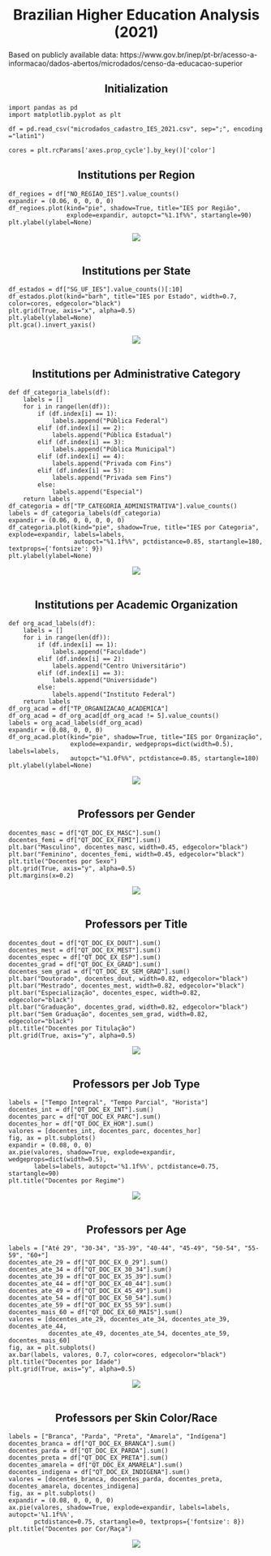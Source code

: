 <h1 align="center">Brazilian Higher Education Analysis (2021)</h1>
<p>Based on publicly available data: https://www.gov.br/inep/pt-br/acesso-a-informacao/dados-abertos/microdados/censo-da-educacao-superior</p>

<h2 align="center">Initialization</h2>

```
import pandas as pd
import matplotlib.pyplot as plt

df = pd.read_csv("microdados_cadastro_IES_2021.csv", sep=";", encoding ="latin1")

cores = plt.rcParams['axes.prop_cycle'].by_key()['color']
```
<h2 align="center">Institutions per Region</h2>

```
df_regioes = df["NO_REGIAO_IES"].value_counts()
expandir = (0.06, 0, 0, 0, 0)
df_regioes.plot(kind="pie", shadow=True, title="IES por Região",
                explode=expandir, autopct="%1.1f%%", startangle=90)
plt.ylabel(ylabel=None)
```
<div align="center">
  <img src="Images/IES_Regiao.png">
</div>
<br>

<h2 align="center">Institutions per State</h2>

```
df_estados = df["SG_UF_IES"].value_counts()[:10]
df_estados.plot(kind="barh", title="IES por Estado", width=0.7, color=cores, edgecolor="black")
plt.grid(True, axis="x", alpha=0.5)
plt.ylabel(ylabel=None)
plt.gca().invert_yaxis()
```
<div align="center">
  <img src="Images/IES_Estado.png">
</div>
<br>

<h2 align="center">Institutions per Administrative Category</h2>

```
def df_categoria_labels(df):
    labels = []
    for i in range(len(df)):
        if (df.index[i] == 1):
            labels.append("Pública Federal")
        elif (df.index[i] == 2):
            labels.append("Pública Estadual")
        elif (df.index[i] == 3):
            labels.append("Pública Municipal")
        elif (df.index[i] == 4):
            labels.append("Privada com Fins")
        elif (df.index[i] == 5):
            labels.append("Privada sem Fins")
        else:
            labels.append("Especial")
    return labels
df_categoria = df["TP_CATEGORIA_ADMINISTRATIVA"].value_counts()
labels = df_categoria_labels(df_categoria)
expandir = (0.06, 0, 0, 0, 0, 0)
df_categoria.plot(kind="pie", shadow=True, title="IES por Categoria", explode=expandir, labels=labels,
                  autopct="%1.1f%%", pctdistance=0.85, startangle=180, textprops={'fontsize': 9})
plt.ylabel(ylabel=None)
```
<div align="center">
  <img src="Images/IES_Categoria.png">
</div>
<br>

<h2 align="center">Institutions per Academic Organization</h2>

```
def org_acad_labels(df):
    labels = []
    for i in range(len(df)):
        if (df.index[i] == 1):
            labels.append("Faculdade")
        elif (df.index[i] == 2):
            labels.append("Centro Universitário")
        elif (df.index[i] == 3):
            labels.append("Universidade")
        else:
            labels.append("Instituto Federal")
    return labels
df_org_acad = df["TP_ORGANIZACAO_ACADEMICA"]
df_org_acad = df_org_acad[df_org_acad != 5].value_counts()
labels = org_acad_labels(df_org_acad)
expandir = (0.08, 0, 0, 0)
df_org_acad.plot(kind="pie", shadow=True, title="IES por Organização",
                 explode=expandir, wedgeprops=dict(width=0.5), labels=labels,
                 autopct="%1.0f%%", pctdistance=0.85, startangle=180)
plt.ylabel(ylabel=None)
```
<div align="center">
  <img src="Images/IES_Organizacao.png">
</div>
<br>

<h2 align="center">Professors per Gender</h2>

```
docentes_masc = df["QT_DOC_EX_MASC"].sum()
docentes_femi = df["QT_DOC_EX_FEMI"].sum()
plt.bar("Masculino", docentes_masc, width=0.45, edgecolor="black")
plt.bar("Feminino", docentes_femi, width=0.45, edgecolor="black")
plt.title("Docentes por Sexo")
plt.grid(True, axis="y", alpha=0.5)
plt.margins(x=0.2)
```
<div align="center">
  <img src="Images/Docentes_Sexo.png">
</div>
<br>

<h2 align="center">Professors per Title</h2>

```
docentes_dout = df["QT_DOC_EX_DOUT"].sum()
docentes_mest = df["QT_DOC_EX_MEST"].sum()
docentes_espec = df["QT_DOC_EX_ESP"].sum()
docentes_grad = df["QT_DOC_EX_GRAD"].sum()
docentes_sem_grad = df["QT_DOC_EX_SEM_GRAD"].sum()
plt.bar("Doutorado", docentes_dout, width=0.82, edgecolor="black")
plt.bar("Mestrado", docentes_mest, width=0.82, edgecolor="black")
plt.bar("Especialização", docentes_espec, width=0.82, edgecolor="black")
plt.bar("Graduação", docentes_grad, width=0.82, edgecolor="black")
plt.bar("Sem Graduação", docentes_sem_grad, width=0.82, edgecolor="black")
plt.title("Docentes por Titulação")
plt.grid(True, axis="y", alpha=0.5)
```
<div align="center">
  <img src="Images/Docentes_Titulacao.png">
</div>
<br>

<h2 align="center">Professors per Job Type</h2>

```
labels = ["Tempo Integral", "Tempo Parcial", "Horista"]
docentes_int = df["QT_DOC_EX_INT"].sum()
docentes_parc = df["QT_DOC_EX_PARC"].sum()
docentes_hor = df["QT_DOC_EX_HOR"].sum()
valores = [docentes_int, docentes_parc, docentes_hor]
fig, ax = plt.subplots()
expandir = (0.08, 0, 0)
ax.pie(valores, shadow=True, explode=expandir, wedgeprops=dict(width=0.5),
       labels=labels, autopct='%1.1f%%', pctdistance=0.75, startangle=90)
plt.title("Docentes por Regime")
```
<div align="center">
  <img src="Images/Docentes_Regime.png">
</div>
<br>

<h2 align="center">Professors per Age</h2>

```
labels = ["Até 29", "30-34", "35-39", "40-44", "45-49", "50-54", "55-59", "60+"]
docentes_ate_29 = df["QT_DOC_EX_0_29"].sum()
docentes_ate_34 = df["QT_DOC_EX_30_34"].sum()
docentes_ate_39 = df["QT_DOC_EX_35_39"].sum()
docentes_ate_44 = df["QT_DOC_EX_40_44"].sum()
docentes_ate_49 = df["QT_DOC_EX_45_49"].sum()
docentes_ate_54 = df["QT_DOC_EX_50_54"].sum()
docentes_ate_59 = df["QT_DOC_EX_55_59"].sum()
docentes_mais_60 = df["QT_DOC_EX_60_MAIS"].sum()
valores = [docentes_ate_29, docentes_ate_34, docentes_ate_39, docentes_ate_44,
           docentes_ate_49, docentes_ate_54, docentes_ate_59, docentes_mais_60]
fig, ax = plt.subplots()
ax.bar(labels, valores, 0.7, color=cores, edgecolor="black")
plt.title("Docentes por Idade")
plt.grid(True, axis="y", alpha=0.5)
```
<div align="center">
  <img src="Images/Docentes_Idade.png">
</div>
<br>

<h2 align="center">Professors per Skin Color/Race</h2>

```
labels = ["Branca", "Parda", "Preta", "Amarela", "Indígena"]
docentes_branca = df["QT_DOC_EX_BRANCA"].sum()
docentes_parda = df["QT_DOC_EX_PARDA"].sum()
docentes_preta = df["QT_DOC_EX_PRETA"].sum()
docentes_amarela = df["QT_DOC_EX_AMARELA"].sum()
docentes_indigena = df["QT_DOC_EX_INDIGENA"].sum()
valores = [docentes_branca, docentes_parda, docentes_preta, docentes_amarela, docentes_indigena]
fig, ax = plt.subplots()
expandir = (0.08, 0, 0, 0, 0)
ax.pie(valores, shadow=True, explode=expandir, labels=labels, autopct='%1.1f%%',
       pctdistance=0.75, startangle=0, textprops={'fontsize': 8})
plt.title("Docentes por Cor/Raça")
```
<div align="center">
  <img src="Images/Docentes_Cor.png">
</div>
